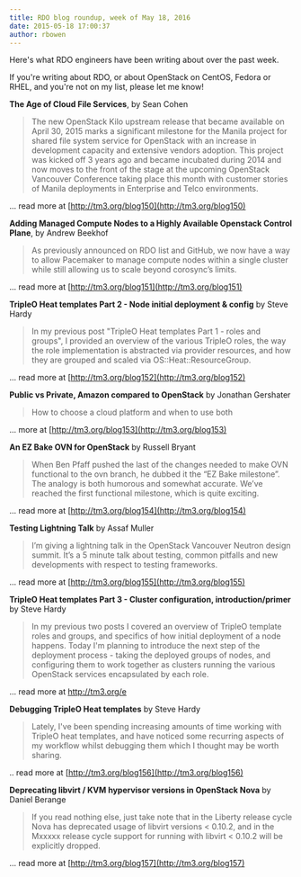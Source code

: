 ```yaml
---
title: RDO blog roundup, week of May 18, 2016
date: 2015-05-18 17:00:37
author: rbowen
---
```


Here's what RDO engineers have been writing about over the past week.

If you're writing about RDO, or about OpenStack on CentOS, Fedora or RHEL, and you're not on my list, please let me know!


**The Age of Cloud File Services**, by Sean Cohen

> The new OpenStack Kilo upstream release that became available on April 30, 2015 marks a significant milestone for the Manila project for shared file system service for OpenStack with an increase in development capacity and extensive vendors adoption. This project was kicked off 3 years ago and became incubated during 2014 and now moves to the front of the stage at the upcoming OpenStack Vancouver Conference taking place this month with customer stories of Manila deployments in Enterprise and Telco environments.

... read more at [http://tm3.org/blog150](http://tm3.org/blog150)

**Adding Managed Compute Nodes to a Highly Available Openstack Control Plane**, by Andrew Beekhof

> As previously announced on RDO list and GitHub, we now have a way to allow Pacemaker to manage compute nodes within a single cluster while still allowing us to scale beyond corosync’s limits.

... read more at [http://tm3.org/blog151](http://tm3.org/blog151)

**TripleO Heat templates Part 2 - Node initial deployment & config** by Steve Hardy

> In my previous post "TripleO Heat templates Part 1 - roles and groups", I provided an overview of the various TripleO roles, the way the role implementation is abstracted via provider resources, and how they are grouped and scaled via OS::Heat::ResourceGroup.

... read more at [http://tm3.org/blog152](http://tm3.org/blog152)

**Public vs Private, Amazon compared to OpenStack** by Jonathan Gershater 

> How to choose a cloud platform and when to use both

... more at [http://tm3.org/blog153](http://tm3.org/blog153)

**An EZ Bake OVN for OpenStack** by Russell Bryant

> When Ben Pfaff pushed the last of the changes needed to make OVN functional to the ovn branch, he dubbed it the “EZ Bake milestone”.  The analogy is both humorous and somewhat accurate.  We’ve reached the first functional milestone, which is quite exciting.

... read more at [http://tm3.org/blog154](http://tm3.org/blog154)

**Testing Lightning Talk** by Assaf Muller

> I’m giving a lightning talk in the OpenStack Vancouver Neutron design summit. It’s a 5 minute talk about testing, common pitfalls and new developments with respect to testing frameworks.

... read more at [http://tm3.org/blog155](http://tm3.org/blog155)

**TripleO Heat templates Part 3 - Cluster configuration, introduction/primer** by Steve Hardy

> In my previous two posts I covered an overview of TripleO template roles and groups, and specifics of how initial deployment of a node happens.  Today I'm planning to introduce the next step of the deployment process - taking the deployed groups of nodes, and configuring them to work together as clusters running the various OpenStack services encapsulated by each role.

... read more at http://tm3.org/e

**Debugging TripleO Heat templates** by Steve Hardy

> Lately, I've been spending increasing amounts of time working with TripleO heat templates, and have noticed some recurring aspects of my workflow whilst debugging them which I thought may be worth sharing.

.. read more at [http://tm3.org/blog156](http://tm3.org/blog156)

**Deprecating libvirt / KVM hypervisor versions in OpenStack Nova** by Daniel Berange

> If you read nothing else, just take note that in the Liberty release cycle Nova has deprecated usage of libvirt versions < 0.10.2, and in the Mxxxxx release cycle support for running with libvirt < 0.10.2 will be explicitly dropped.

... read more at [http://tm3.org/blog157](http://tm3.org/blog157)

